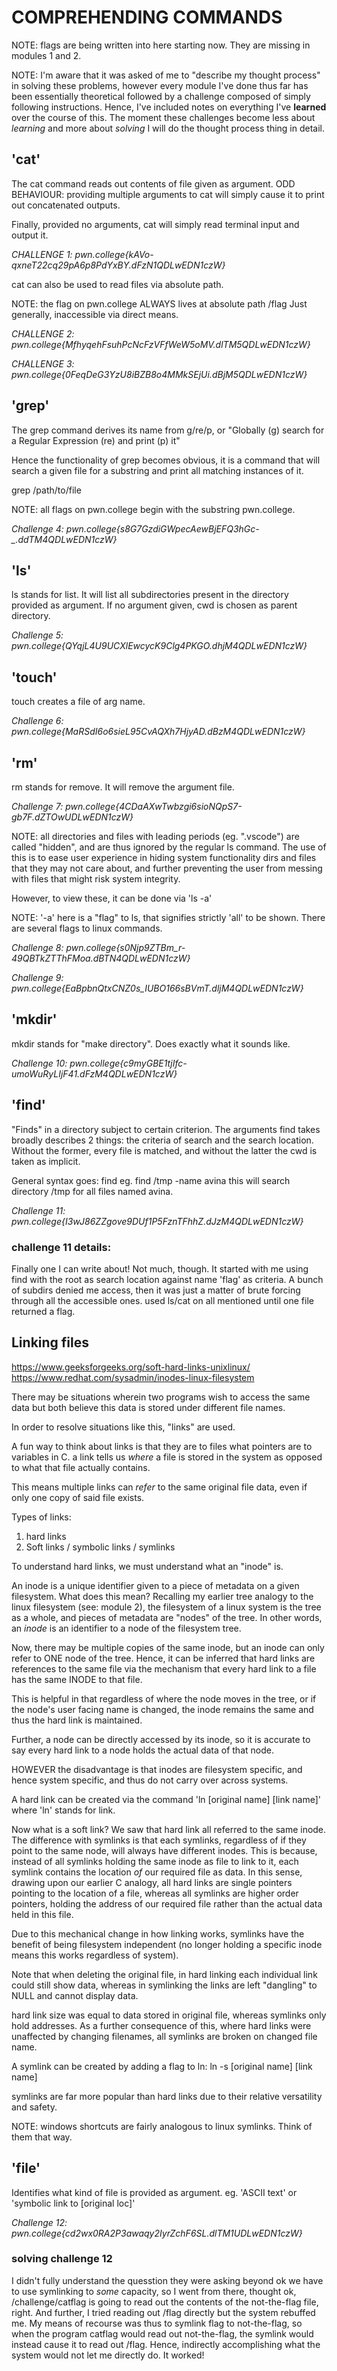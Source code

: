 # COMPREHENDING COMMANDS

NOTE: flags are being written into here starting now. They are missing in modules 1 and 2.

NOTE: I'm aware that it was asked of me to "describe my thought process" in solving these problems, however every module I've done thus far has been essentially theoretical followed by a challenge composed of simply following instructions. Hence, I've included notes on everything I've **learned** over the course of this. The moment these challenges become less about *learning* and more about *solving* I will do the thought process thing in detail.

## 'cat'
The cat command reads out contents of file given as argument.
ODD BEHAVIOUR: providing multiple arguments to cat will simply cause it to print out concatenated outputs.

Finally, provided no arguments, cat will simply read terminal input and output it.

*CHALLENGE 1: pwn.college{kAVo-qxneT22cq29pA6p8PdYxBY.dFzN1QDLwEDN1czW}*

cat can also be used to read files via absolute path.

NOTE: the flag on pwn.college ALWAYS lives at absolute path /flag
Just generally, inaccessible via direct means.

*CHALLENGE 2: pwn.college{MfhyqehFsuhPcNcFzVFfWeW5oMV.dlTM5QDLwEDN1czW}*

*CHALLENGE 3: pwn.college{0FeqDeG3YzU8iBZB8o4MMkSEjUi.dBjM5QDLwEDN1czW}*

## 'grep'
The grep command derives its name from g/re/p, or "Globally (g) search for a Regular Expression (re) and print (p) it"

Hence the functionality of grep becomes obvious, it is a command that will search a given file for a substring and print all matching instances of it.

grep <searchString> /path/to/file

NOTE: all flags on pwn.college begin with the substring pwn.college.

*Challenge 4: pwn.college{s8G7GzdiGWpecAewBjEFQ3hGc-_.ddTM4QDLwEDN1czW}*

## 'ls'
ls stands for list. It will list all subdirectories present in the directory provided as argument. If no argument given, cwd is chosen as parent directory.

*Challenge 5: pwn.college{QYqjL4U9UCXlEwcycK9Clg4PKGO.dhjM4QDLwEDN1czW}*

## 'touch'
touch creates a file of arg name.

*Challenge 6: pwn.college{MaRSdI6o6sieL95CvAQXh7HjyAD.dBzM4QDLwEDN1czW}*

## 'rm'
rm stands for remove. It will remove the argument file.

*Challenge 7: pwn.college{4CDaAXwTwbzgi6sioNQpS7-gb7F.dZTOwUDLwEDN1czW}*

NOTE:
all directories and files with leading periods (eg. ".vscode") are called "hidden", and are thus ignored by the regular ls command. The use of this is to ease user experience in hiding system functionality dirs and files that they may not care about, and further preventing the user from messing with files that might risk system integrity.

However, to view these, it can be done via 'ls -a' 

NOTE: '-a' here is a "flag" to ls, that signifies strictly 'all' to be shown. There are several flags to linux commands.

*Challenge 8: pwn.college{s0Njp9ZTBm_r-49QBTkZTThFMoa.dBTN4QDLwEDN1czW}*

*Challenge 9: pwn.college{EaBpbnQtxCNZ0s_IUBO166sBVmT.dljM4QDLwEDN1czW}*

## 'mkdir'
mkdir stands for "make directory". Does exactly what it sounds like.

*Challenge 10: pwn.college{c9myGBE1tjIfc-umoWuRyLIjF41.dFzM4QDLwEDN1czW}*

## 'find'
"Finds" in a directory subject to certain criterion. The arguments find takes broadly describes 2 things: the criteria of search and the search location. Without the former, every file is matched, and without the latter the cwd is taken as implicit.

General syntax goes:
find <searchloc> <criteria>
eg. find /tmp -name avina
this will search directory /tmp for all files named avina.

*Challenge 11: pwn.college{I3wJ86ZZgove9DUf1P5FznTFhhZ.dJzM4QDLwEDN1czW}*

### challenge 11 details:
Finally one I can write about! Not much, though. It started with me using find with the root as search location against name 'flag' as criteria. A bunch of subdirs denied me access, then it was just a matter of brute forcing through all the accessible ones. used ls/cat on all mentioned until one file returned a flag.

## Linking files
https://www.geeksforgeeks.org/soft-hard-links-unixlinux/
https://www.redhat.com/sysadmin/inodes-linux-filesystem

There may be situations wherein two programs wish to access the same data but both believe this data is stored under different file names.

In order to resolve situations like this, "links" are used.

A fun way to think about links is that they are to files what pointers are to variables in C. a link tells us *where* a file is stored in the system as opposed to what that file actually contains.

This means multiple links can *refer* to the same original file data, even if only one copy of said file exists.

Types of links:
1. hard links
2. Soft links / symbolic links / symlinks

To understand hard links, we must understand what an "inode" is.

An inode is a unique identifier given to a piece of metadata on a given filesystem.
What does this mean? Recalling my earlier tree analogy to the linux filesystem (see: module 2), the filesystem of a linux system is the tree as a whole, and pieces of metadata are "nodes" of the tree.
In other words, an *inode* is an identifier to a node of the filesystem tree.

Now, there may be multiple copies of the same inode, but an inode can only refer to ONE node of the tree. Hence, it can be inferred that hard links are references to the same file via the mechanism that every hard link to a file has the same INODE to that file.

This is helpful in that regardless of where the node moves in the tree, or if the node's user facing name is changed, the inode remains the same and thus the hard link is maintained.

Further, a node can be directly accessed by its inode, so it is accurate to say every hard link to a node holds the actual data of that node.

HOWEVER the disadvantage is that inodes are filesystem specific, and hence system specific, and thus do not carry over across systems.

A hard link can be created via the command 'ln [original name] [link name]' where 'ln' stands for link.

Now what is a soft link?
We saw that hard link all referred to the same inode. The difference with symlinks is that each symlinks, regardless of if they point to the same node, will always have different inodes. This is because, instead of all symlinks holding the same inode as file to link to it, each symlink contains the location *of* our required file as data. In this sense, drawing upon our earlier C analogy, all hard links are single pointers pointing to the location of a file, whereas all symlinks are higher order pointers, holding the address of our required file rather than the actual data held in this file.

Due to this mechanical change in how linking works, symlinks have the benefit of being filesystem independent (no longer holding a specific inode means this works regardless of system).

Note that when deleting the original file, in hard linking each individual link could still show data, whereas in symlinking the links are left "dangling" to NULL and cannot display data.

hard link size was equal to data stored in original file, whereas  symlinks only hold addresses. As a further consequence of this, where hard links were unaffected by changing filenames, all symlinks are broken on changed file name.

A symlink can be created by adding a flag to ln:
ln -s [original name] [link name]

symlinks are far more popular than hard links due to their relative versatility and safety.

NOTE: windows shortcuts are fairly analogous to linux symlinks. Think of them that way.

## 'file'
Identifies what kind of file is provided as argument. eg. 'ASCII text' or 'symbolic link to [original loc]'

*Challenge 12: pwn.college{cd2wx0RA2P3awaqy2IyrZchF6SL.dlTM1UDLwEDN1czW}*

### solving challenge 12
I didn't fully understand the quesstion they were asking beyond ok we have to use symlinking to *some* capacity, so I went from there, thought ok, /challenge/catflag is going to read out the contents of the not-the-flag file, right. And further, I tried reading out /flag directly but the system rebuffed me. My means of recourse was thus to symlink flag to not-the-flag, so when the program catflag would read out not-the-flag, the symlink would instead cause it to read out /flag. Hence, indirectly accomplishing what the system would not let me directly do. It worked!
 
